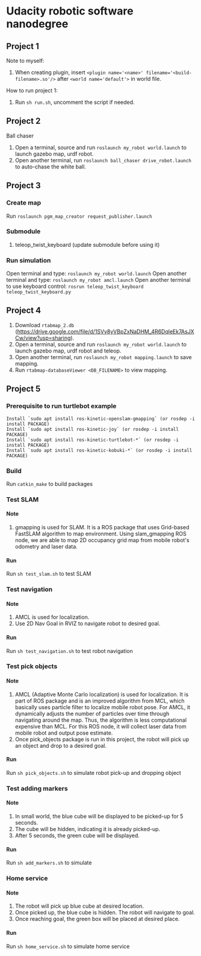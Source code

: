 # Udacity robotic software nanodegree

## Project 1
Note to myself:
1. When creating plugin, insert `<plugin name='<name>' filename='<build-filename>.so'/>` after `<world name='default'>` in world file.

How to run project 1:
1. Run `sh run.sh`, uncomment the script if needed.

## Project 2
Ball chaser
1. Open a terminal, source and run `roslaunch my_robot world.launch` to launch gazebo map, urdf robot.
2. Open another terminal, run `roslaunch ball_chaser drive_robot.launch` to auto-chase the white ball.

## Project 3
### Create map
Run `roslaunch pgm_map_creator request_publisher.launch`

### Submodule
1. teleop_twist_keyboard (update submodule before using it)

### Run simulation
Open terminal and type:
`roslaunch my_robot world.launch`
Open another terminal and type:
`roslaunch my_robot amcl.launch`
Open another terminal to use keyboard control:
`rosrun teleop_twist_keyboard teleop_twist_keyboard.py`

## Project 4
1. Download `rtabmap_2.db` (https://drive.google.com/file/d/1SVv8yVBpZxNaDHM_4R6DqleEk7AsJXCw/view?usp=sharing).
2. Open a terminal, source and run `roslaunch my_robot world.launch` to launch gazebo map, urdf robot and teleop.
3. Open another terminal, run `roslaunch my_robot mapping.launch` to save mapping.
4. Run `rtabmap-databaseViewer <DB_FILENAME>` to view mapping.

## Project 5
### Prerequisite to run turtlebot example
    Install `sudo apt install ros-kinetic-openslam-gmapping` (or rosdep -i install PACKAGE)
    Install `sudo apt install ros-kinetic-joy` (or rosdep -i install PACKAGE)
    Install `sudo apt install ros-kinetic-turtlebot-*` (or rosdep -i install PACKAGE)
    Install `sudo apt install ros-kinetic-kobuki-*` (or rosdep -i install PACKAGE)

### Build
Run `catkin_make` to build packages

### Test SLAM
#### Note
1. gmapping is used for SLAM. It is a ROS package that uses Grid-based FastSLAM algorithm to map environment. Using slam_gmapping ROS node, we are able to map 2D occupancy grid map from mobile robot's odometry and laser data.

#### Run
Run `sh test_slam.sh` to test SLAM

### Test navigation
#### Note
1. AMCL is used for localization.
2. Use 2D Nav Goal in RVIZ to navigate robot to desired goal.
#### Run
Run `sh test_navigation.sh` to test robot navigation

### Test pick objects
#### Note
1. AMCL (Adaptive Monte Carlo localization) is used for localization. It is part of ROS package and is an improved algorithm from MCL, which basically uses particle filter to localize mobile robot pose. For AMCL, it dynamically adjusts the number of particles over time through navigating around the map. Thus, the algorithm is less computational expensive than MCL. For this ROS node, it will collect laser data from mobile robot and output pose estimate.
2. Once pick_objects package is run in this project, the robot will pick up an object and drop to a desired goal.
#### Run
Run `sh pick_objects.sh` to simulate robot pick-up and dropping object

### Test adding markers
#### Note
1. In small world, the blue cube will be displayed to be picked-up for 5 seconds.
2. The cube will be hidden, indicating it is already picked-up.
3. After 5 seconds, the green cube will be displayed.
#### Run
Run `sh add_markers.sh` to simulate

### Home service
#### Note
1. The robot will pick up blue cube at desired location.
2. Once picked up, the blue cube is hidden. The robot will navigate to goal.
3. Once reaching goal, the green box will be placed at desired place.
#### Run
Run `sh home_service.sh` to simulate home service
